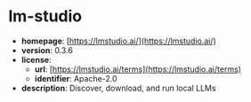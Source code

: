 # lm-studio

- **homepage**: [https://lmstudio.ai/](https://lmstudio.ai/)
- **version**: 0.3.6
- **license**:
  - **url**: [https://lmstudio.ai/terms](https://lmstudio.ai/terms)
  - **identifier**: Apache-2.0
- **description**: Discover, download, and run local LLMs

